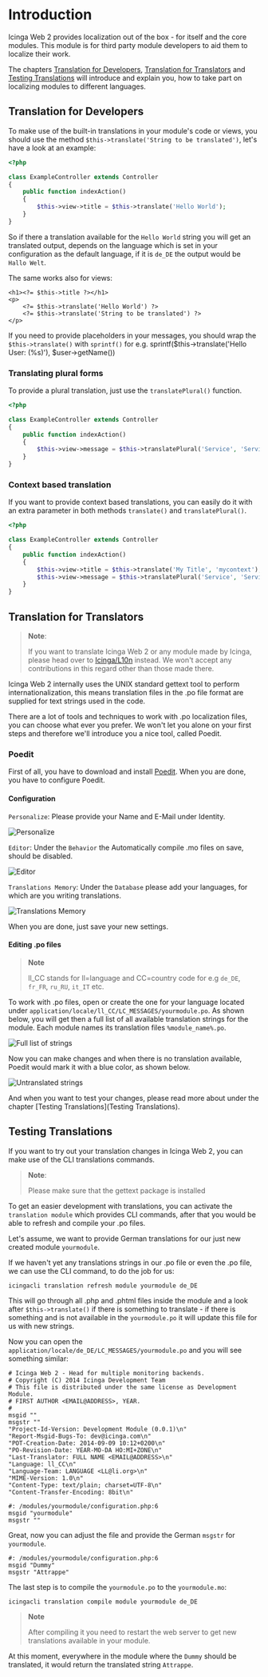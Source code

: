 # Introduction <a id="module-translation-introduction"></a>

Icinga Web 2 provides localization out of the box - for itself and the core modules.
This module is for third party module developers to aid them to localize their work.

The chapters [Translation for Developers](03-Translation.md#module-translation-developers),
[Translation for Translators](03-Translation.md#module-translation-translators) and
[Testing Translations](03-Translation.md#module-translation-tests) will introduce and
explain you, how to take part on localizing modules to different languages.

## Translation for Developers <a id="module-translation-developers"></a>

To make use of the built-in translations in your module's code or views, you should use the method
`$this->translate('String to be translated')`, let's have a look at an example:

```php
<?php

class ExampleController extends Controller
{
    public function indexAction()
    {
        $this->view->title = $this->translate('Hello World');
    }
}
```

So if there a translation available for the `Hello World` string you will get an translated output, depends on the
language which is set in your configuration as the default language, if it is `de_DE` the output would be
`Hallo Welt`.

The same works also for views:

```
<h1><?= $this->title ?></h1>
<p>
    <?= $this->translate('Hello World') ?>
    <?= $this->translate('String to be translated') ?>
</p>
```

If you need to provide placeholders in your messages, you should wrap the `$this->translate()` with `sprintf()` for e.g.
    sprintf($this->translate('Hello User: (%s)'), $user->getName())

### Translating plural forms  <a id="module-translation-plural-forms"></a>

To provide a plural translation, just use the `translatePlural()` function.

```php
<?php

class ExampleController extends Controller
{
    public function indexAction()
    {
        $this->view->message = $this->translatePlural('Service', 'Services', 3);
    }
}
```

### Context based translation <a id="module-translation-context-based"></a>

If you want to provide context based translations, you can easily do it with an extra parameter in both methods
`translate()` and `translatePlural()`.

```php
<?php

class ExampleController extends Controller
{
    public function indexAction()
    {
        $this->view->title = $this->translate('My Title', 'mycontext');
        $this->view->message = $this->translatePlural('Service', 'Services', 3, 'mycontext');
    }
}
```

## Translation for Translators <a id="module-translation-translators"></a>

> **Note**:
>
> If you want to translate Icinga Web 2 or any module made by Icinga, please head over to
> [Icinga/L10n](https://github.com/Icinga/L10n) instead. We won't accept any contributions
> in this regard other than those made there.

Icinga Web 2 internally uses the UNIX standard gettext tool to perform internationalization, this means translation
files in the .po file format are supplied for text strings used in the code.

There are a lot of tools and techniques to work with .po localization files, you can choose what ever you prefer. We
won't let you alone on your first steps and therefore we'll introduce you a nice tool, called Poedit.

### Poedit <a id="module-translation-translators-poedit"></a>

First of all, you have to download and install [Poedit](http://poedit.net).
When you are done, you have to configure Poedit.

#### Configuration  <a id="module-translation-translators-poedit-configuration"></a>

`Personalize`: Please provide your Name and E-Mail under Identity.

![Personalize](img/poedit_001.png)

`Editor`: Under the `Behavior` the Automatically compile .mo files on save, should be disabled.

![Editor](img/poedit_002.png)

`Translations Memory`: Under the `Database` please add your languages, for which are you writing translations.

![Translations Memory](img/poedit_003.png)

When you are done, just save your new settings.

#### Editing .po files <a id="module-translation-translators-poedit-edit-po-files"></a>

> **Note**
>
> ll_CC stands for ll=language and CC=country code for e.g `de_DE`, `fr_FR`, `ru_RU`, `it_IT` etc.

To work with .po files, open or create the one for your language located under
`application/locale/ll_CC/LC_MESSAGES/yourmodule.po`. As shown below, you will
get then a full list of all available translation strings for the module. Each
module names its translation files `%module_name%.po`.

![Full list of strings](img/poedit_004.png)

Now you can make changes and when there is no translation available, Poedit would mark it with a blue color, as shown
below.

![Untranslated strings](img/poedit_005.png)

And when you want to test your changes, please read more about under the chapter
[Testing Translations](Testing Translations).

## Testing Translations <a id="module-translation-tests"></a>

If you want to try out your translation changes in Icinga Web 2, you can make use of the CLI translations commands.

> **Note**:
>
> Please make sure that the gettext package is installed

To get an easier development with translations, you can activate the `translation module` which provides CLI commands,
after that you would be able to refresh and compile your .po files.

Let's assume, we want to provide German translations for our just new created module `yourmodule`.

If we haven't yet any translations strings in our .po file or even the .po file, we can use the CLI command, to do the
job for us:

```
icingacli translation refresh module yourmodule de_DE
```

This will go through all .php and .phtml files inside the module and a look after `$this->translate()` if there is
something to translate - if there is something and is not available in the `yourmodule.po` it will update this file
for us with new strings.

Now you can open the `application/locale/de_DE/LC_MESSAGES/yourmodule.po` and you will see something similar:

```
# Icinga Web 2 - Head for multiple monitoring backends.
# Copyright (C) 2014 Icinga Development Team
# This file is distributed under the same license as Development Module.
# FIRST AUTHOR <EMAIL@ADDRESS>, YEAR.
#
msgid ""
msgstr ""
"Project-Id-Version: Development Module (0.0.1)\n"
"Report-Msgid-Bugs-To: dev@icinga.com\n"
"POT-Creation-Date: 2014-09-09 10:12+0200\n"
"PO-Revision-Date: YEAR-MO-DA HO:MI+ZONE\n"
"Last-Translator: FULL NAME <EMAIL@ADDRESS>\n"
"Language: ll_CC\n"
"Language-Team: LANGUAGE <LL@li.org>\n"
"MIME-Version: 1.0\n"
"Content-Type: text/plain; charset=UTF-8\n"
"Content-Transfer-Encoding: 8bit\n"

#: /modules/yourmodule/configuration.php:6
msgid "yourmodule"
msgstr ""
```

Great, now you can adjust the file and provide the German `msgstr` for `yourmodule`.

```
#: /modules/yourmodule/configuration.php:6
msgid "Dummy"
msgstr "Attrappe"
```

The last step is to compile the `yourmodule.po` to the `yourmodule.mo`:

```
icingacli translation compile module yourmodule de_DE
```

> **Note**
>
> After compiling it you need to restart the web server to get new translations available in your module.

At this moment, everywhere in the module where the `Dummy` should be translated, it would return the translated
string `Attrappe`.

